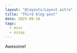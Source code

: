 ```yaml
---
layout: "@layouts/Layout.astro"
title: "Third blog post"
date: 2025-09-10
tags:
  - misc
  - essay
---
```


Awesome!
